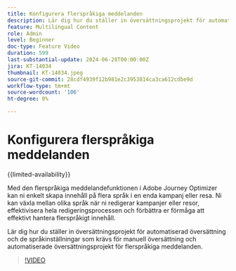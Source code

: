 ```yaml
---
title: Konfigurera flerspråkiga meddelanden
description: Lär dig hur du ställer in översättningsprojekt för automatiserad översättning och de språkinställningar som krävs för manuell översättning och automatiserade översättningsprojekt för flerspråkiga meddelanden.
feature: Multilingual Content
role: Admin
level: Beginner
doc-type: Feature Video
duration: 599
last-substantial-update: 2024-06-28T00:00:00Z
jira: KT-14034
thumbnail: KT-14034.jpeg
source-git-commit: 28cdf4939f12b981e2c3953814ca3ca612cdbe9d
workflow-type: tm+mt
source-wordcount: '106'
ht-degree: 0%

---
```



# Konfigurera flerspråkiga meddelanden

{{limited-availability}}

Med den flerspråkiga meddelandefunktionen i Adobe Journey Optimizer kan ni enkelt skapa innehåll på flera språk i en enda kampanj eller resa. Ni kan växla mellan olika språk när ni redigerar kampanjer eller resor, effektivisera hela redigeringsprocessen och förbättra er förmåga att effektivt hantera flerspråkigt innehåll.

Lär dig hur du ställer in översättningsprojekt för automatiserad översättning och de språkinställningar som krävs för manuell översättning och automatiserade översättningsprojekt för flerspråkiga meddelanden.
 
>[!VIDEO](https://video.tv.adobe.com/v/3430661/?learn=on)
